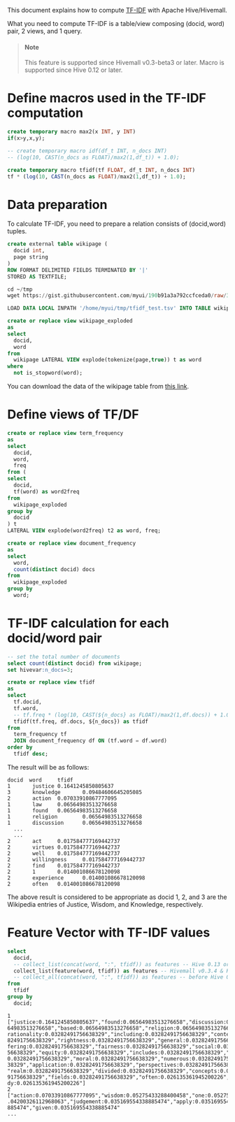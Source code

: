 <!--
  Licensed to the Apache Software Foundation (ASF) under one
  or more contributor license agreements.  See the NOTICE file
  distributed with this work for additional information
  regarding copyright ownership.  The ASF licenses this file
  to you under the Apache License, Version 2.0 (the
  "License"); you may not use this file except in compliance
  with the License.  You may obtain a copy of the License at

    http://www.apache.org/licenses/LICENSE-2.0

  Unless required by applicable law or agreed to in writing,
  software distributed under the License is distributed on an
  "AS IS" BASIS, WITHOUT WARRANTIES OR CONDITIONS OF ANY
  KIND, either express or implied.  See the License for the
  specific language governing permissions and limitations
  under the License.
-->

This document explains how to compute [TF-IDF](http://en.wikipedia.org/wiki/Tf%E2%80%93idf) with Apache Hive/Hivemall.

What you need to compute TF-IDF is a table/view composing (docid, word) pair, 2 views, and 1 query.

<!-- toc -->

> #### Note
> This feature is supported since Hivemall v0.3-beta3 or later. Macro is supported since Hive 0.12 or later.

# Define macros used in the TF-IDF computation
```sql
create temporary macro max2(x INT, y INT)
if(x>y,x,y);

-- create temporary macro idf(df_t INT, n_docs INT)
-- (log(10, CAST(n_docs as FLOAT)/max2(1,df_t)) + 1.0);

create temporary macro tfidf(tf FLOAT, df_t INT, n_docs INT)
tf * (log(10, CAST(n_docs as FLOAT)/max2(1,df_t)) + 1.0);
```

# Data preparation
To calculate TF-IDF, you need to prepare a relation consists of (docid,word) tuples.
```sql
create external table wikipage (
  docid int,
  page string
)
ROW FORMAT DELIMITED FIELDS TERMINATED BY '|'
STORED AS TEXTFILE;

cd ~/tmp
wget https://gist.githubusercontent.com/myui/190b91a3a792ccfceda0/raw/327acd192da4f96da8276dcdff01b19947a4373c/tfidf_test.tsv

LOAD DATA LOCAL INPATH '/home/myui/tmp/tfidf_test.tsv' INTO TABLE wikipage;

create or replace view wikipage_exploded
as
select
  docid, 
  word
from
  wikipage LATERAL VIEW explode(tokenize(page,true)) t as word
where
  not is_stopword(word);
```
You can download the data of the wikipage table from [this link]( https://gist.githubusercontent.com/myui/190b91a3a792ccfceda0/raw/327acd192da4f96da8276dcdff01b19947a4373c/tfidf_test.tsv).

# Define views of TF/DF
```sql
create or replace view term_frequency 
as
select
  docid, 
  word,
  freq
from (
select
  docid,
  tf(word) as word2freq
from
  wikipage_exploded
group by
  docid
) t 
LATERAL VIEW explode(word2freq) t2 as word, freq;

create or replace view document_frequency
as
select
  word, 
  count(distinct docid) docs
from
  wikipage_exploded
group by
  word;
```

# TF-IDF calculation for each docid/word pair
```sql
-- set the total number of documents
select count(distinct docid) from wikipage;
set hivevar:n_docs=3;

create or replace view tfidf
as
select
  tf.docid,
  tf.word, 
  -- tf.freq * (log(10, CAST(${n_docs} as FLOAT)/max2(1,df.docs)) + 1.0) as tfidf
  tfidf(tf.freq, df.docs, ${n_docs}) as tfidf
from
  term_frequency tf 
  JOIN document_frequency df ON (tf.word = df.word)
order by 
  tfidf desc;
```

The result will be as follows:
```
docid  word     tfidf
1       justice 0.1641245850805637
3       knowledge       0.09484606645205085
2       action  0.07033910867777095
1       law     0.06564983513276658
1       found   0.06564983513276658
1       religion        0.06564983513276658
1       discussion      0.06564983513276658
  ...
  ...
2       act     0.017584777169442737
2       virtues 0.017584777169442737
2       well    0.017584777169442737
2       willingness     0.017584777169442737
2       find    0.017584777169442737
2       1       0.014001086678120098
2       experience      0.014001086678120098
2       often   0.014001086678120098
```
The above result is considered to be appropriate as docid 1, 2, and 3 are the Wikipedia entries of Justice, Wisdom, and Knowledge, respectively.

# Feature Vector with TF-IDF values

```sql
select
  docid, 
  -- collect_list(concat(word, ":", tfidf)) as features -- Hive 0.13 or later
  collect_list(feature(word, tfidf)) as features -- Hivemall v0.3.4 & Hive 0.13 or later
  -- collect_all(concat(word, ":", tfidf)) as features -- before Hive 0.13
from 
  tfidf
group by
  docid;
```

```
1       ["justice:0.1641245850805637","found:0.06564983513276658","discussion:0.06564983513276658","law:0.065
64983513276658","based:0.06564983513276658","religion:0.06564983513276658","viewpoints:0.03282491756638329","
rationality:0.03282491756638329","including:0.03282491756638329","context:0.03282491756638329","concept:0.032
82491756638329","rightness:0.03282491756638329","general:0.03282491756638329","many:0.03282491756638329","dif
fering:0.03282491756638329","fairness:0.03282491756638329","social:0.03282491756638329","broadest:0.032824917
56638329","equity:0.03282491756638329","includes:0.03282491756638329","theology:0.03282491756638329","ethics:
0.03282491756638329","moral:0.03282491756638329","numerous:0.03282491756638329","philosophical:0.032824917566
38329","application:0.03282491756638329","perspectives:0.03282491756638329","procedural:0.03282491756638329",
"realm:0.03282491756638329","divided:0.03282491756638329","concepts:0.03282491756638329","attainment:0.032824
91756638329","fields:0.03282491756638329","often:0.026135361945200226","philosophy:0.026135361945200226","stu
dy:0.026135361945200226"]
2       ["action:0.07033910867777095","wisdom:0.05275433288400458","one:0.05275433288400458","understanding:0
.04200326112968063","judgement:0.035169554338885474","apply:0.035169554338885474","disposition:0.035169554338
885474","given:0.035169554338885474"
...
```